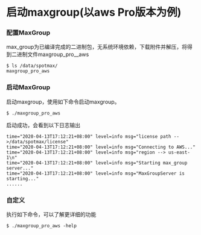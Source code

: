 # 启动maxgroup\(以aws Pro版本为例\)

### 配置MaxGroup

max_group为已编译完成的二进制包，无系统环境依赖，下载附件并解压，将得到二进制文件maxgroup\_pro_\_aws



```text
$ ls /data/spotmax/
maxgroup_pro_aws
```

### 启动MaxGroup

启动maxgroup，使用如下命令启动maxgroup。

```text
$ ./maxgroup_pro_aws
```

启动成功，会看到以下日志输出

```text
time="2020-04-13T17:12:21+08:00" level=info msg="license path -->/data/spotmax/license"
time="2020-04-13T17:12:21+08:00" level=info msg="Connecting to AWS..."
time="2020-04-13T17:12:21+08:00" level=info msg="region --> us-east-1\n"
time="2020-04-13T17:12:21+08:00" level=info msg="Starting max_group server..."
time="2020-04-13T17:12:21+08:00" level=info msg="MaxGroupServer is starting..."
......
```

### 自定义

执行如下命令，可以了解更详细的功能

```text
$ ./maxgroup_pro_aws -help
```

